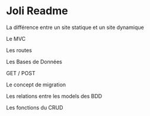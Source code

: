 # Joli Readme




La différence entre un site statique et un site dynamique

Le MVC

Les routes

Les Bases de Données

GET / POST

Le concept de migration

Les relations entre les models des BDD

Les fonctions du CRUD